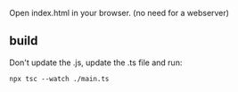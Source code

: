 Open index.html in your browser. (no need for a webserver)


## build

Don't update the .js, update the .ts file and run:
```
npx tsc --watch ./main.ts
```
